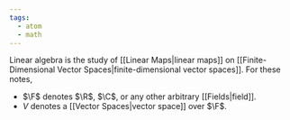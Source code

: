 ```yaml
---
tags:
  - atom
  - math
---
```

Linear algebra is the study of [[Linear Maps|linear maps]] on [[Finite-Dimensional Vector Spaces|finite-dimensional vector spaces]].
For these notes,
- $\F$ denotes $\R$, $\C$, or any other arbitrary [[Fields|field]].
- $V$ denotes a [[Vector Spaces|vector space]] over $\F$.
